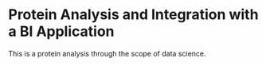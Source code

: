 # Protein Analysis and Integration with a BI Application

This is a protein analysis through the scope of data science.
